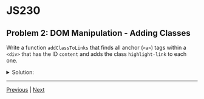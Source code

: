 # JS230
## Problem 2: DOM Manipulation - Adding Classes

Write a function `addClassToLinks` that finds all anchor (`<a>`) tags within a `<div>` that has the ID `content` and adds the class `highlight-link` to each one.

<details>
<summary>Solution:</summary>

```javascript
function addClassToLinks() {
  const contentDiv = document.getElementById('content');
  const links = contentDiv.querySelectorAll('a');

  links.forEach(link => {
    link.classList.add('highlight-link');
  });
}
```

</details>

---

[Previous](01.md) | [Next](03.md)